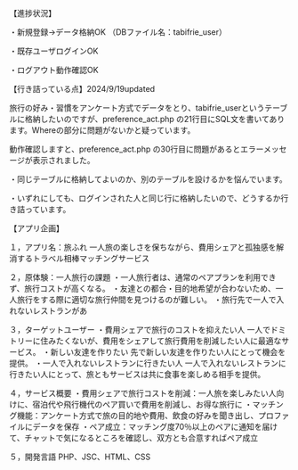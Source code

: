 【進捗状況】

・新規登録→データ格納OK （DBファイル名：tabifrie_user）

・既存ユーザログインOK

・ログアウト動作確認OK

【行き詰っている点】2024/9/19updated

旅行の好み・習慣をアンケート方式でデータをとり、tabifrie_userというテーブルに格納したいのですが、preference_act.php の21行目にSQL文を書いてあります。Whereの部分に問題がないかと疑っています。

動作確認しますと、preference_act.php の30行目に問題があるとエラーメッセージが表示されました。

 ・同じテーブルに格納してよいのか、別のテーブルを設けるかを悩んでいます。
 
 ・いずれにしても、ログインされた人と同じ行に格納したいので、どうするか行き詰っています。
 

【アプリ企画】

１，アプリ名：旅ふれ
    一人旅の楽しさを保ちながら、費用シェアと孤独感を解消するトラベル相棒マッチングサービス

２，原体験：一人旅行の課題
    ・一人旅行者は、通常のペアプランを利用できず、旅行コストが高くなる。
    ・友達との都合・目的地希望が合わないため、一人旅行をする際に適切な旅行仲間を見つけるのが難しい。
    ・旅行先で一人で入れないレストランがあ

３，ターゲットユーザー
    ・費用シェアで旅行のコストを抑えたい人
        一人でドミトリーに住みたくないが、費用をシェアして旅行費用を削減したい人に最適なサービス。
    ・新しい友達を作りたい
        先で新しい友達を作りたい人にとって機会を提供。
    ・一人で入れないレストランに行きたい人
        一人で入れないレストランに行きたい人にとって、旅ともサービスは共に食事を楽しめる相手を提供。

４，サービス概要
    ・費用シェアで旅行コストを削減：一人旅を楽しみたい人向けに、宿泊代や飛行機代のペア買いで費用を削減し、お得な旅行に
    ・マッチング機能：アンケート方式で旅の目的地や費用、飲食の好みを聞き出し、プロファイルにデータを保存
    ・ペア成立：マッチング度70％以上のペアに通知を届けて、チャットで気になるところを確認し、双方とも合意すればペア成立

５，開発言語
    PHP、JSC、HTML、CSS

